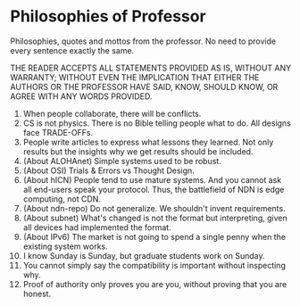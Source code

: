 # Philosophies of Professor

Philosophies, quotes and mottos from the professor.
No need to provide every sentence exactly the same.


THE READER ACCEPTS ALL STATEMENTS PROVIDED AS IS, WITHOUT ANY WARRANTY; WITHOUT
 EVEN THE IMPLICATION THAT EITHER THE AUTHORS OR THE PROFESSOR HAVE SAID, KNOW,
 SHOULD KNOW, OR AGREE WITH ANY WORDS PROVIDED.


1. When people collaborate, there will be conflicts.
1. CS is not physics. There is no Bible telling people what to do. All designs face TRADE-OFFs.
1. People write articles to express what lessons they learned. Not only results but the insights why we get results should be included.
1. (About ALOHAnet) Simple systems used to be robust.
1. (About OSI) Trials & Errors vs Thought Design.
1. (About hICN) People tend to use mature systems. And you cannot ask all end-users speak your protocol. Thus, the battlefield of NDN is edge computing, not CDN.
1. (About ndn-repo) Do not generalize. We shouldn't invent requirements.
1. (About subnet) What's changed is not the format but interpreting, given all devices had implemented the format.
1. (About IPv6) The market is not going to spend a single penny when the existing system works.
1. I know Sunday is Sunday, but graduate students work on Sunday.
1. You cannot simply say the compatibility is important without inspecting why.
1. Proof of authority only proves you are you, without proving that you are honest.
